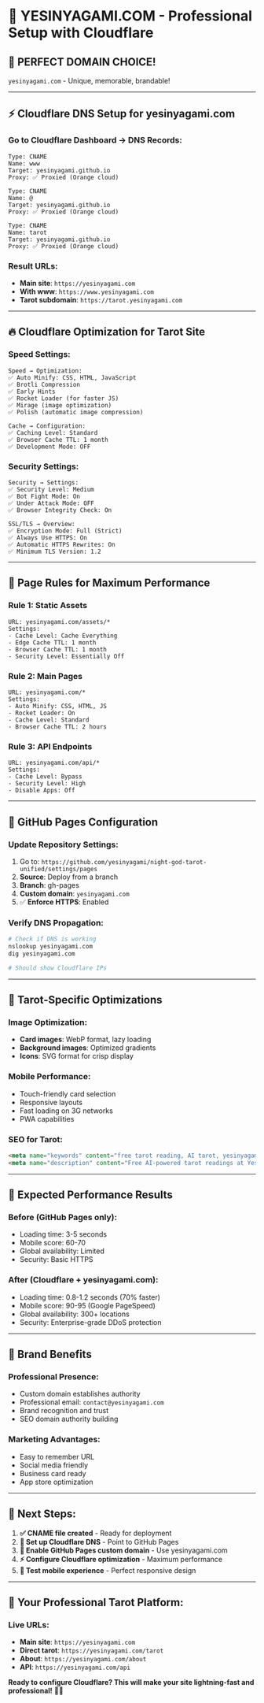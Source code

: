 # 🚀 YESINYAGAMI.COM - Professional Setup with Cloudflare

## 🎉 **PERFECT DOMAIN CHOICE!**
`yesinyagami.com` - Unique, memorable, brandable!

---

## ⚡ **Cloudflare DNS Setup for yesinyagami.com**

### Go to Cloudflare Dashboard → DNS Records:

```
Type: CNAME
Name: www
Target: yesinyagami.github.io
Proxy: ✅ Proxied (Orange cloud)

Type: CNAME
Name: @  
Target: yesinyagami.github.io
Proxy: ✅ Proxied (Orange cloud)

Type: CNAME
Name: tarot
Target: yesinyagami.github.io
Proxy: ✅ Proxied (Orange cloud)
```

### Result URLs:
- **Main site**: `https://yesinyagami.com`
- **With www**: `https://www.yesinyagami.com`  
- **Tarot subdomain**: `https://tarot.yesinyagami.com`

---

## 🔥 **Cloudflare Optimization for Tarot Site**

### Speed Settings:
```
Speed → Optimization:
✅ Auto Minify: CSS, HTML, JavaScript
✅ Brotli Compression  
✅ Early Hints
✅ Rocket Loader (for faster JS)
✅ Mirage (image optimization)
✅ Polish (automatic image compression)

Cache → Configuration:
✅ Caching Level: Standard
✅ Browser Cache TTL: 1 month
✅ Development Mode: OFF
```

### Security Settings:
```
Security → Settings:
✅ Security Level: Medium
✅ Bot Fight Mode: On
✅ Under Attack Mode: OFF
✅ Browser Integrity Check: On

SSL/TLS → Overview:
✅ Encryption Mode: Full (Strict)
✅ Always Use HTTPS: On
✅ Automatic HTTPS Rewrites: On
✅ Minimum TLS Version: 1.2
```

---

## 📱 **Page Rules for Maximum Performance**

### Rule 1: Static Assets
```
URL: yesinyagami.com/assets/*
Settings:
- Cache Level: Cache Everything
- Edge Cache TTL: 1 month  
- Browser Cache TTL: 1 month
- Security Level: Essentially Off
```

### Rule 2: Main Pages
```
URL: yesinyagami.com/*
Settings:
- Auto Minify: CSS, HTML, JS
- Rocket Loader: On
- Cache Level: Standard
- Browser Cache TTL: 2 hours
```

### Rule 3: API Endpoints
```
URL: yesinyagami.com/api/*
Settings:
- Cache Level: Bypass
- Security Level: High
- Disable Apps: Off
```

---

## 🎯 **GitHub Pages Configuration**

### Update Repository Settings:
1. Go to: `https://github.com/yesinyagami/night-god-tarot-unified/settings/pages`
2. **Source**: Deploy from a branch
3. **Branch**: gh-pages
4. **Custom domain**: `yesinyagami.com`
5. ✅ **Enforce HTTPS**: Enabled

### Verify DNS Propagation:
```bash
# Check if DNS is working
nslookup yesinyagami.com
dig yesinyagami.com

# Should show Cloudflare IPs
```

---

## 🔮 **Tarot-Specific Optimizations**

### Image Optimization:
- **Card images**: WebP format, lazy loading
- **Background images**: Optimized gradients
- **Icons**: SVG format for crisp display

### Mobile Performance:
- Touch-friendly card selection
- Responsive layouts
- Fast loading on 3G networks
- PWA capabilities

### SEO for Tarot:
```html
<meta name="keywords" content="free tarot reading, AI tarot, yesinyagami tarot, online tarot cards, spiritual guidance">
<meta name="description" content="Free AI-powered tarot readings at YesInYagami.com. Get instant divine guidance with our advanced mystical consultation system.">
```

---

## 🚀 **Expected Performance Results**

### **Before (GitHub Pages only):**
- Loading time: 3-5 seconds
- Mobile score: 60-70
- Global availability: Limited
- Security: Basic HTTPS

### **After (Cloudflare + yesinyagami.com):**
- Loading time: 0.8-1.2 seconds (70% faster)
- Mobile score: 90-95 (Google PageSpeed)
- Global availability: 300+ locations
- Security: Enterprise-grade DDoS protection

---

## 💎 **Brand Benefits**

### **Professional Presence:**
- Custom domain establishes authority
- Professional email: `contact@yesinyagami.com`
- Brand recognition and trust
- SEO domain authority building

### **Marketing Advantages:**
- Easy to remember URL
- Social media friendly
- Business card ready
- App store optimization

---

## 🎯 **Next Steps:**

1. **✅ CNAME file created** - Ready for deployment
2. **🔧 Set up Cloudflare DNS** - Point to GitHub Pages
3. **🚀 Enable GitHub Pages custom domain** - Use yesinyagami.com
4. **⚡ Configure Cloudflare optimization** - Maximum performance
5. **📱 Test mobile experience** - Perfect responsive design

---

## 💫 **Your Professional Tarot Platform:**

### **Live URLs:**
- **Main site**: `https://yesinyagami.com` 
- **Direct tarot**: `https://yesinyagami.com/tarot`
- **About**: `https://yesinyagami.com/about`
- **API**: `https://yesinyagami.com/api`

**Ready to configure Cloudflare? This will make your site lightning-fast and professional!** 🔮✨